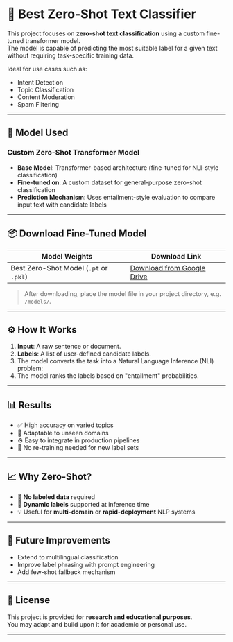 # 🧠 Best Zero-Shot Text Classifier

This project focuses on **zero-shot text classification** using a custom fine-tuned transformer model.  
The model is capable of predicting the most suitable label for a given text without requiring task-specific training data.

Ideal for use cases such as:
- Intent Detection  
- Topic Classification  
- Content Moderation  
- Spam Filtering

---

## 🤖 Model Used

### Custom Zero-Shot Transformer Model
- **Base Model**: Transformer-based architecture (fine-tuned for NLI-style classification)
- **Fine-tuned on**: A custom dataset for general-purpose zero-shot classification
- **Prediction Mechanism**: Uses entailment-style evaluation to compare input text with candidate labels

---

## 📦 Download Fine-Tuned Model

| Model Weights | Download Link |
|---------------|----------------|
| Best Zero-Shot Model (`.pt` or `.pkl`) | [Download from Google Drive](https://drive.google.com/file/d/1NA0t6rNjGBs5c8WGPnM9AduRnJa8gmaW/view?usp=drive_link) |

> After downloading, place the model file in your project directory, e.g. `/models/`.

---

## ⚙️ How It Works

1. **Input**: A raw sentence or document.
2. **Labels**: A list of user-defined candidate labels.
3. The model converts the task into a Natural Language Inference (NLI) problem:
4. The model ranks the labels based on "entailment" probabilities.

---

## 📊 Results

- ✅ High accuracy on varied topics  
- 🧪 Adaptable to unseen domains  
- ⚙️ Easy to integrate in production pipelines  
- 🔄 No re-training needed for new label sets

---

## 📈 Why Zero-Shot?

- 🚫 **No labeled data** required  
- 🔁 **Dynamic labels** supported at inference time  
- 💡 Useful for **multi-domain** or **rapid-deployment** NLP systems

---

## 🧪 Future Improvements

- Extend to multilingual classification  
- Improve label phrasing with prompt engineering  
- Add few-shot fallback mechanism

---

## 📝 License

This project is provided for **research and educational purposes**.  
You may adapt and build upon it for academic or personal use.

---
